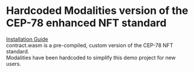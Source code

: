 # Hardcoded Modalities version of the CEP-78 enhanced NFT standard
[Installation Guide](https://github.com/jonas089/sandbox-v2/blob/master/README.md) \
contract.wasm is a pre-compiled, custom version of the CEP-78 NFT standard. \
Modalities have been hardcoded to simplify this demo project for new users.
